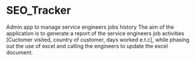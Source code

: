 # SEO_Tracker
Admin app to manage service engineers jobs history 
The aim of the application is to generate a report of the service engineers job activities [Cuctomer visited, country of customer, days worked e.t.c], while phasing out the use of excel and calling the engineers to update the excel document.

